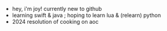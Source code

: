 - hey, i'm joy! currently new to github
- learning swift & java ; hoping to learn lua & (relearn) python
- 2024 resolution of cooking on aoc 

<!---
joyyuh/joyyuh is a ✨ special ✨ repository because its `README.md` (this file) appears on your GitHub profile.
You can click the Preview link to take a look at your changes.
--->
